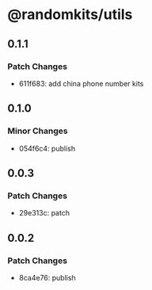 # @randomkits/utils

## 0.1.1

### Patch Changes

- 611f683: add china phone number kits

## 0.1.0

### Minor Changes

- 054f6c4: publish

## 0.0.3

### Patch Changes

- 29e313c: patch

## 0.0.2

### Patch Changes

- 8ca4e76: publish
